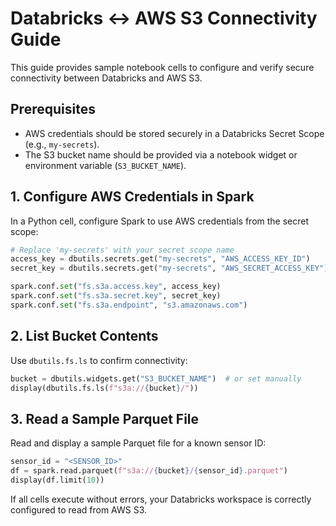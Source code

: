  # Databricks ↔ AWS S3 Connectivity Guide
 
 This guide provides sample notebook cells to configure and verify secure connectivity between Databricks and AWS S3.
 
 ## Prerequisites
 - AWS credentials should be stored securely in a Databricks Secret Scope (e.g., `my-secrets`).
 - The S3 bucket name should be provided via a notebook widget or environment variable (`S3_BUCKET_NAME`).
 
 ## 1. Configure AWS Credentials in Spark
 In a Python cell, configure Spark to use AWS credentials from the secret scope:
 ```python
 # Replace 'my-secrets' with your secret scope name
 access_key = dbutils.secrets.get("my-secrets", "AWS_ACCESS_KEY_ID")
 secret_key = dbutils.secrets.get("my-secrets", "AWS_SECRET_ACCESS_KEY")

 spark.conf.set("fs.s3a.access.key", access_key)
 spark.conf.set("fs.s3a.secret.key", secret_key)
 spark.conf.set("fs.s3a.endpoint", "s3.amazonaws.com")
 ```
 
 ## 2. List Bucket Contents
 Use `dbutils.fs.ls` to confirm connectivity:
 ```python
 bucket = dbutils.widgets.get("S3_BUCKET_NAME")  # or set manually
 display(dbutils.fs.ls(f"s3a://{bucket}/"))
 ```
 
 ## 3. Read a Sample Parquet File
 Read and display a sample Parquet file for a known sensor ID:
 ```python
 sensor_id = "<SENSOR_ID>"
 df = spark.read.parquet(f"s3a://{bucket}/{sensor_id}.parquet")
 display(df.limit(10))
 ```
 
 If all cells execute without errors, your Databricks workspace is correctly configured to read from AWS S3.